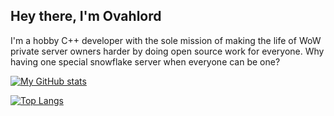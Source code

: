## Hey there, I'm Ovahlord

I'm a hobby C++ developer with the sole mission of making the life of WoW private server owners harder by doing open source work for everyone. 
Why having one special snowflake server when everyone can be one?

[![My GitHub stats](https://github-readme-stats.vercel.app/api/?username=ovahlord&theme=github_dark&show_icons=true)](https://github.com/anuraghazra/github-readme-stats)

[![Top Langs](https://github-readme-stats.vercel.app/api/top-langs/?username=ovah&theme=github_dark&layout=compact)](https://github.com/anuraghazra/github-readme-stats)
